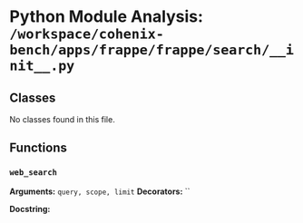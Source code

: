 # Python Module Analysis: `/workspace/cohenix-bench/apps/frappe/frappe/search/__init__.py`

## Classes

No classes found in this file.


## Functions

### `web_search`
**Arguments:** `query, scope, limit`
**Decorators:** ``

**Docstring:**
```

```

